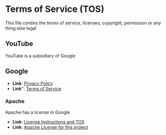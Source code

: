 # Terms of Service (TOS)

This file contins the terms of service, licenses, copyright, permission or any thing else legal

## YouTube
YouTube is a subsidiary of Google

## Google
- **Link**:  [Privacy Policy](https://policies.google.com/privacy?hl=en)
- **Link**": [Terms of Service](https://policies.google.com/terms?hl=en) 

### Apache
Apache has a license in Google
- **Link**:  [License Instructions and TOS](https://www.apache.org/licenses/LICENSE-2.0)
- **Link**:  [Apache License for this project](https://github.com/chrisbolger69/Youtube-video-to-picture/tree/main)
